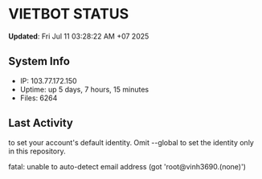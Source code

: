 # VIETBOT STATUS
**Updated**: Fri Jul 11 03:28:22 AM +07 2025

## System Info
- IP: 103.77.172.150
- Uptime: up 5 days, 7 hours, 15 minutes
- Files: 6264

## Last Activity

to set your account's default identity.
Omit --global to set the identity only in this repository.

fatal: unable to auto-detect email address (got 'root@vinh3690.(none)')
